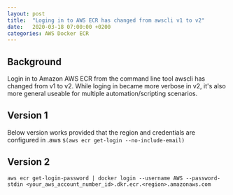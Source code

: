 ```yaml
---
layout: post
title:  "Loging in to AWS ECR has changed from awscli v1 to v2"
date:   2020-03-18 07:00:00 +0200
categories: AWS Docker ECR
---
```


## Background
Login in to Amazon AWS ECR from the command line tool awscli has changed from v1 to v2. While loging in became more verbose in v2, it's also more general useable for multiple automation/scripting scenarios. 

## Version 1
Below version works provided that the region and credentials are configured in .aws
`$(aws ecr get-login --no-include-email)`

## Version 2
`aws ecr get-login-password | docker login --username AWS --password-stdin <your_aws_account_number_id>.dkr.ecr.<region>.amazonaws.com`

